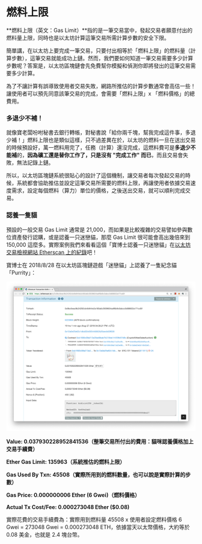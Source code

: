 # 燃料上限

**燃料上限（英文：Gas Limit）**指的是一筆交易當中，發起交易者願意付出的燃料量上限，同時也是以太坊計算這筆交易所需計算步數的安全下限。

簡單講，在以太坊上要完成一筆交易，只要付出相等於「燃料上限」的燃料量（計算步數），這筆交易就能成功上鏈。然而，我們要如何知道一筆交易需要多少計算步數呢？答案是，以太坊區塊鏈會先免費幫你模擬和偵測你即將發出的這筆交易需要多少計算。

為了不讓計算有誤導致使用者交易失敗，網路所推估的計算步數通常會高估一些！讓使用者可以預先同意該筆交易的完成，會需要「燃料上限」x 「燃料價格」的總費用。

### 多退少不補！

就像寶老闆吩咐秘書去銀行轉帳，對秘書說「給你兩千塊，幫我完成這件事，多退少補！」燃料上限也是類似這樣，只不過差異在於，以太坊的燃料一旦在送出交易的時候預設好，萬一燃料用完了，任務（計算）還沒完成，這燃料費可是**多退少不能補**的，**因為礦工還是替你工作了，只是沒有 "完成工作" 而已**，而且交易會失敗，無法記錄上鏈。

所以，以太坊區塊鏈系統很貼心的設計了這個機制，讓交易者每次發起交易的時候，系統都會協助推估並設定這筆交易所需要的燃料上限，再讓使用者依據交易速度需求，設定每個燃料（算力）單位的價格，之後送出交易，就可以順利完成交易。

### 認養一隻貓

預設的一般交易 Gas Limit 通常是 21,000，而如果是比較複雜的交易譬如參與數位資產發行認購，或是認養一只迷戀貓，那麼 Gas Limit 很可能會高出幾倍來到 150,000 這麼多。實際案例我們來看看這個「寶博士認養一只迷戀貓」在[以太坊交易檢視網站 Etherscan 上的紀錄](https://etherscan.io/tx/0x9bc6eac9b24292cb4b944e2a180a6c5939604adf6b9c0abcc0d88602a171cd5f)吧！

寶博士在 2018/8/28 在以太坊區塊鏈遊戲「迷戀貓」上認養了一隻紀念貓「Purrity」：

![https://etherscan.io/tx/0x9bc6eac9b24292cb4b944e2a180a6c5939604adf6b9c0abcc0d88602a171cd5f ](../../.gitbook/assets/ying-mu-kuai-zhao-20180828-xia-wu-7.34.24.png)

**Value: 0.037930228952841536（整筆交易所付出的費用：貓咪認養價格加上交易手續費）**

**Ether Gas Limit: 135963（系統推估的燃料上限）**

**Gas Used By Txn: 45508（實際所用到的燃料數量，也可以說是實際計算的步數）**

**Gas Price: 0.000000006 Ether \(6 Gwei\)（燃料價格）**

**Actual Tx Cost/Fee: 0.000273048 Ether \($0.08\)**

實際花費的交易手續費為：實際用到燃料量 45508 x 使用者設定燃料價格 6 Gwei = 273048 Gwei = 0.000273048 ETH，依據當天以太幣價格，大約等於 0.08 美金，也就是 2.4 塊台幣。



